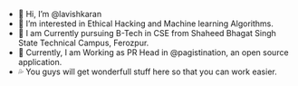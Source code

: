 - 👋 Hi, I’m @lavishkaran
- 👀 I’m interested in Ethical Hacking and Machine learning Algorithms.
- 💢 I am Currently pursuing B-Tech in CSE from Shaheed Bhagat Singh State Technical Campus, Ferozpur.
- 💫 Currently, I am Working as PR Head in @pagistination, an open source application.
- 💦 You guys will get wonderfull stuff here so that you can work easier.

<!---
lavishkaran/lavishkaran is a ✨ special ✨ repository because its `README.md` (this file) appears on your GitHub profile.
You can click the Preview link to take a look at your changes.
--->
